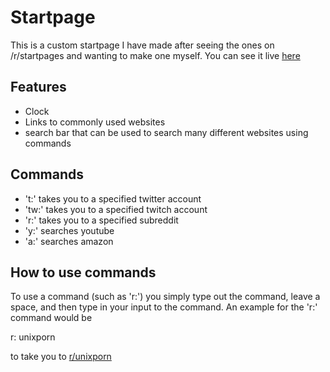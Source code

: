 # Startpage
This is a custom startpage I have made after seeing the ones on /r/startpages and wanting to make one myself. You can see it live [here](https://rickypinder.github.io/startpage/)

## Features
+ Clock
+ Links to commonly used websites 
+ search bar that can be used to search many different websites using commands

## Commands
+ 't:' takes you to a specified twitter account
+ 'tw:' takes you to a specified twitch account
+ 'r:' takes you to a specified subreddit
+ 'y:' searches youtube
+ 'a:' searches amazon

## How to use commands
To use a command (such as 'r:') you simply type out the command, leave a space, and then type in your input to the command. An example for the 'r:' command would be 

r: unixporn 

to take you to [r/unixporn](https://reddit.com/r/unixporn)
